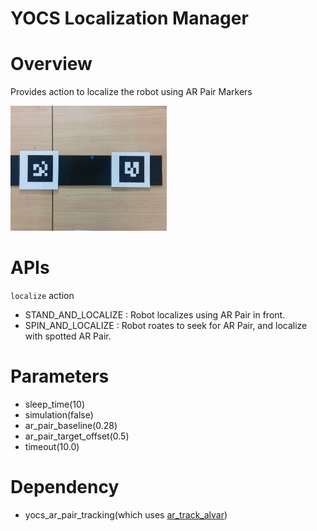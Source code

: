 YOCS Localization Manager
=========================

# Overview

Provides action to localize the robot using AR Pair Markers

<img src="./imgs/ar_pair.jpg" width="250px" height="200px" />


# APIs

`localize` action

* STAND_AND_LOCALIZE : Robot localizes using AR Pair in front.
* SPIN_AND_LOCALIZE : Robot roates to seek for AR Pair, and localize with spotted AR Pair.

# Parameters

* sleep_time(10)
* simulation(false)
* ar_pair_baseline(0.28)
* ar_pair_target_offset(0.5)
* timeout(10.0)

# Dependency

* yocs_ar_pair_tracking(which uses [ar_track_alvar](http://wiki.ros.org/ar_track_alvar))

